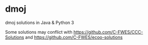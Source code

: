 # dmoj
dmoj solutions in Java & Python 3

Some solutions may conflict with https://github.com/C-FWES/CCC-Solutions and https://github.com/C-FWES/ecoo-solutions
